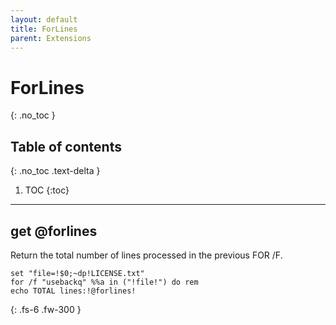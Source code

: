 ```yaml
---
layout: default
title: ForLines
parent: Extensions
---
```


# ForLines
{: .no_toc }

## Table of contents
{: .no_toc .text-delta }

1. TOC
{:toc}

---

## get @forlines
Return the total number of lines processed in the previous FOR /F.
```
set "file=!$0;~dp!LICENSE.txt"
for /f "usebackq" %%a in ("!file!") do rem
echo TOTAL lines:!@forlines!
```

{: .fs-6 .fw-300 }
